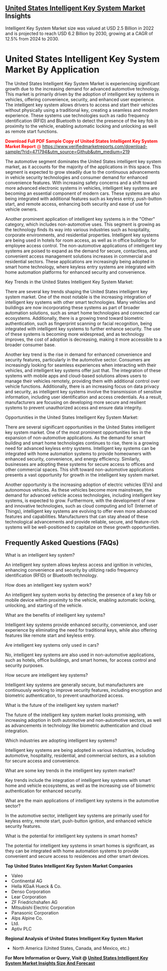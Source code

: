 
<h2><a href="https://www.verifiedmarketreports.com/download-sample/?rid=471794&amp;utm_source=Github&amp;utm_medium=219" target="_blank">United States Intelligent Key System Market</a> Insights</h2><p>Intelligent Key System Market size was valued at USD 2.5 Billion in 2022 and is projected to reach USD 6.2 Billion by 2030, growing at a CAGR of 12.5% from 2024 to 2030.</p><p> <h1>United States Intelligent Key System Market By Application</h1> <p>The United States Intelligent Key System Market is experiencing significant growth due to the increasing demand for advanced automotive technology. This market is primarily driven by the adoption of intelligent key systems in vehicles, offering convenience, security, and enhanced user experience. The intelligent key system allows drivers to access and start their vehicles without physically using a traditional key, creating a seamless and modern experience. These systems use technologies such as radio frequency identification (RFID) and Bluetooth to detect the presence of the key fob in proximity to the vehicle, enabling automatic locking and unlocking as well as remote start functions.</p> <p><p><span class=""><span style="color: #ff0000;"><strong>Download Full PDF Sample Copy of United States Intelligent Key System Market Report</strong> @ </span><a href="https://www.verifiedmarketreports.com/download-sample/?rid=471794&amp;utm_source=Github&amp;utm_medium=219" target="_blank">https://www.verifiedmarketreports.com/download-sample/?rid=471794&amp;utm_source=Github&amp;utm_medium=219</a></span></p></p> <p>The automotive segment dominates the United States intelligent key system market, as it accounts for the majority of the applications in this space. This segment is expected to grow steadily due to the continuous advancements in vehicle security technologies and consumer demand for enhanced convenience features. With increasing safety concerns and a shift toward more advanced electronic systems in vehicles, intelligent key systems are becoming an essential component of modern cars. These systems are also being integrated with additional features such as keyless entry, push-button start, and remote access, enhancing both security and ease of use for vehicle owners.</p> <p>Another prominent application of intelligent key systems is in the "Other" category, which includes non-automotive uses. This segment is growing as the technology finds its way into various industries such as hospitality, corporate environments, and residential properties. Intelligent key systems are being used in hotels for room access, as well as in office buildings for employee access control. The non-automotive applications of intelligent key systems are poised to expand as the demand for secure, contactless, and convenient access management solutions increases in commercial and residential sectors. These applications are increasingly being adopted in smart home technology, where keyless entry systems are integrated with home automation platforms for enhanced security and convenience.</p> <p>Key Trends in the United States Intelligent Key System Market:</p> <p>There are several key trends shaping the United States intelligent key system market. One of the most notable is the increasing integration of intelligent key systems with other smart technologies. Many vehicles and buildings are now incorporating these systems as part of broader automation solutions, such as smart home technologies and connected car ecosystems. Additionally, there is a growing trend toward biometric authentication, such as fingerprint scanning or facial recognition, being integrated with intelligent key systems to further enhance security. The use of these systems is becoming more widespread, and as technology improves, the cost of adoption is decreasing, making it more accessible to a broader consumer base.</p> <p>Another key trend is the rise in demand for enhanced convenience and security features, particularly in the automotive sector. Consumers are increasingly looking for seamless experiences when interacting with their vehicles, and intelligent key systems offer just that. The integration of these systems with mobile apps and cloud-based solutions allows users to manage their vehicles remotely, providing them with additional control over vehicle functions. Additionally, there is an increasing focus on data privacy and security, as intelligent key systems involve the transmission of sensitive information, including user identification and access credentials. As a result, manufacturers are focusing on developing more secure and resilient systems to prevent unauthorized access and ensure data integrity.</p> <p>Opportunities in the United States Intelligent Key System Market:</p> <p>There are several significant opportunities in the United States intelligent key system market. One of the most prominent opportunities lies in the expansion of non-automotive applications. As the demand for smart building and smart home technologies continues to rise, there is a growing need for advanced keyless entry systems. Intelligent key systems can be integrated with home automation systems to provide homeowners with enhanced security, convenience, and energy efficiency. Similarly, businesses are adopting these systems for secure access to offices and other commercial spaces. This shift toward non-automotive applications presents a vast opportunity for growth in the intelligent key system market.</p> <p>Another opportunity is the increasing adoption of electric vehicles (EVs) and autonomous vehicles. As these vehicles become more mainstream, the demand for advanced vehicle access technologies, including intelligent key systems, is expected to grow. Furthermore, with the development of new and innovative technologies, such as cloud computing and IoT (Internet of Things), intelligent key systems are evolving to offer even more advanced features and capabilities. Manufacturers that can stay ahead of these technological advancements and provide reliable, secure, and feature-rich systems will be well-positioned to capitalize on these growth opportunities.</p> <h2>Frequently Asked Questions (FAQs)</h2> <p>What is an intelligent key system?</p> <p>An intelligent key system allows keyless access and ignition in vehicles, enhancing convenience and security by utilizing radio frequency identification (RFID) or Bluetooth technology.</p> <p>How does an intelligent key system work?</p> <p>An intelligent key system works by detecting the presence of a key fob or mobile device within proximity to the vehicle, enabling automatic locking, unlocking, and starting of the vehicle.</p> <p>What are the benefits of intelligent key systems?</p> <p>Intelligent key systems provide enhanced security, convenience, and user experience by eliminating the need for traditional keys, while also offering features like remote start and keyless entry.</p> <p>Are intelligent key systems only used in cars?</p> <p>No, intelligent key systems are also used in non-automotive applications, such as hotels, office buildings, and smart homes, for access control and security purposes.</p> <p>How secure are intelligent key systems?</p> <p>Intelligent key systems are generally secure, but manufacturers are continuously working to improve security features, including encryption and biometric authentication, to prevent unauthorized access.</p> <p>What is the future of the intelligent key system market?</p> <p>The future of the intelligent key system market looks promising, with increasing adoption in both automotive and non-automotive sectors, as well as advancements in technology like biometric authentication and cloud integration.</p> <p>Which industries are adopting intelligent key systems?</p> <p>Intelligent key systems are being adopted in various industries, including automotive, hospitality, residential, and commercial sectors, as a solution for secure access and convenience.</p> <p>What are some key trends in the intelligent key system market?</p> <p>Key trends include the integration of intelligent key systems with smart home and vehicle ecosystems, as well as the increasing use of biometric authentication for enhanced security.</p> <p>What are the main applications of intelligent key systems in the automotive sector?</p> <p>In the automotive sector, intelligent key systems are primarily used for keyless entry, remote start, push-button ignition, and enhanced vehicle security features.</p> <p>What is the potential for intelligent key systems in smart homes?</p> <p>The potential for intelligent key systems in smart homes is significant, as they can be integrated with home automation systems to provide convenient and secure access to residences and other smart devices.</p> </p><p><strong>Top United States Intelligent Key System Market Companies</strong></p><div data-test-id=""><p><li>Valeo</li><li> Continental AG</li><li> Hella KGaA Hueck & Co.</li><li> Denso Corporation</li><li> Lear Corporation</li><li> ZF Friedrichshafen AG</li><li> Mitsubishi Electric Corporation</li><li> Panasonic Corporation</li><li> Alps Alpine Co.</li><li> Ltd.</li><li> Aptiv PLC</li></p><div><strong>Regional Analysis of&nbsp;United States Intelligent Key System Market</strong></div><ul><li dir="ltr"><p dir="ltr">North America&nbsp;(United States, Canada, and Mexico, etc.)</p></li></ul><p><strong>For More Information or Query, Visit @&nbsp;</strong><strong><a href="https://www.verifiedmarketreports.com/product/intelligent-key-system-market/?utm_source=Github&amp;utm_medium=219" target="_blank">United States Intelligent Key System Market Insights Size And Forecast</a></strong></p></div>
